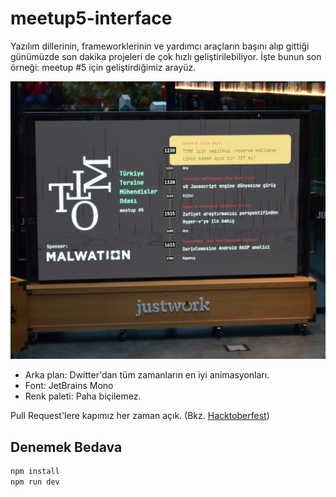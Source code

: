 # meetup5-interface

Yazılım dillerinin, frameworklerinin ve yardımcı araçların başını alıp gittiği
günümüzde son dakika projeleri de çok hızlı geliştirilebiliyor. İşte bunun son
örneği: meetup #5 için geliştirdiğimiz arayüz.

![](img/ui.png)

- Arka plan: Dwitter'dan tüm zamanların en iyi animasyonları.
- Font: JetBrains Mono
- Renk paleti: Paha biçilemez.

Pull Request'lere kapımız her zaman açık. (Bkz. [Hacktoberfest](https://hacktoberfest.com))

## Denemek Bedava

```sh
npm install
npm run dev
```